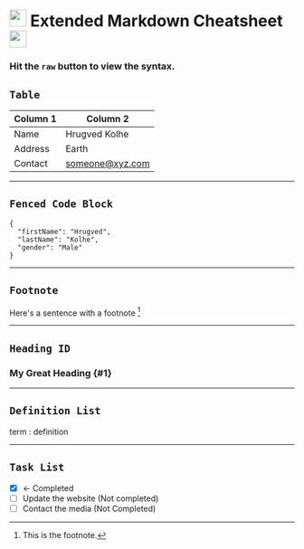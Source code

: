 # <img src="https://media.giphy.com/media/iY8CRBdQXODJSCERIr/giphy.gif" width="30px"> Extended Markdown Cheatsheet <img src="https://media.giphy.com/media/iY8CRBdQXODJSCERIr/giphy.gif" width="30px">

### Hit the `raw` button to view the syntax.

## `Table`

| Column 1 | Column 2 |
| ----------- | ----------- |
| Name | Hrugved Kolhe |
| Address | Earth |
| Contact | someone@xyz.com |

---

## `Fenced Code Block`

```
{
  "firstName": "Hrugved",
  "lastName": "Kolhe",
  "gender": "Male"
}
```
---

## `Footnote`

Here's a sentence with a footnote [^1]


[^1]: This is the footnote.

---

## `Heading ID`

### My Great Heading {#1}

---

## `Definition List`

term
: definition

---

## `Task List`

- [x] <- Completed
- [ ] Update the website (Not completed)
- [ ] Contact the media (Not Completed)
